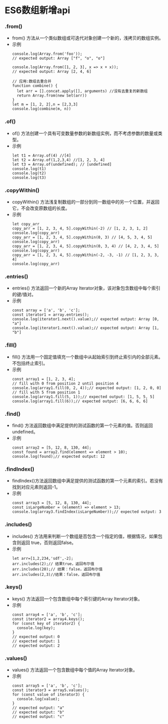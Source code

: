 # ES6数组新增api

### .from()
  * from() 方法从一个类似数组或可迭代对象创建一个新的，浅拷贝的数组实例。
  * 示例
    ```
    console.log(Array.from('foo'));
    // expected output: Array ["f", "o", "o"]

    console.log(Array.from([1, 2, 3], x => x + x));
    // expected output: Array [2, 4, 6]

    // 应用:数组去重合并
    function combine() {
      let arr = [].concat.apply([], arguments) //没有去重复的新数组 
      return Array.from(new Set(arr))
    }
    let m = [1, 2, 2],n = [2,3,3]
    console.log(combine(m, n))
    ``` 
### .of()
  * of() 方法创建一个具有可变数量参数的新数组实例，而不考虑参数的数量或类型。
  * 示例
    ```
    let t1 = Array.of(4) //[4]
    let t2 = Array.of(1,2,3,4) //[1, 2, 3, 4]
    let t3 = Array.of(undefined); // [undefined]
    console.log(t1)
    console.log(t2)
    console.log(t3)
    ```
### .copyWithin()
  * copyWithin() 方法浅复制数组的一部分到同一数组中的另一个位置，并返回它，不会改变原数组的长度。
  * 示例
    ```
    let copy_arr
    copy_arr = [1, 2, 3, 4, 5].copyWithin(-2) // [1, 2, 3, 1, 2]
    console.log(copy_arr)
    copy_arr = [1, 2, 3, 4, 5].copyWithin(0, 3) // [4, 5, 3, 4, 5]
    console.log(copy_arr)
    copy_arr = [1, 2, 3, 4, 5].copyWithin(0, 3, 4) // [4, 2, 3, 4, 5]
    console.log(copy_arr)
    copy_arr = [1, 2, 3, 4, 5].copyWithin(-2, -3, -1) // [1, 2, 3, 3, 4]
    console.log(copy_arr)
    ```
### .entries() 
  * entries() 方法返回一个新的Array Iterator对象，该对象包含数组中每个索引的键/值对。
  * 示例
    ```
    const array = ['a', 'b', 'c'];
    const iterator1 = array.entries();
    console.log(iterator1.next().value);// expected output: Array [0, "a"]
    console.log(iterator1.next().value);// expected output: Array [1, "b"]
    ```
### .fill()
  * fill() 方法用一个固定值填充一个数组中从起始索引到终止索引内的全部元素。不包括终止索引。
  * 示例
    ```
    const array1 = [1, 2, 3, 4];
    // fill with 0 from position 2 until position 4
    console.log(array1.fill(0, 2, 4));// expected output: [1, 2, 0, 0]
    // fill with 5 from position 1
    console.log(array1.fill(5, 1));// expected output: [1, 5, 5, 5]
    console.log(array1.fill(6));// expected output: [6, 6, 6, 6]
    ```
### .find()
  * find() 方法返回数组中满足提供的测试函数的第一个元素的值。否则返回 undefined。
  * 示例
    ```
    const array2 = [5, 12, 8, 130, 44];
    const found = array2.find(element => element > 10);
    console.log(found);// expected output: 12
    ```
### .findIndex()
  * findIndex()方法返回数组中满足提供的测试函数的第一个元素的索引。若没有找到对应元素则返回-1。
  * 示例
    ```
    const array3 = [5, 12, 8, 130, 44];
    const isLargeNumber = (element) => element > 13;
    console.log(array3.findIndex(isLargeNumber));// expected output: 3
    ```
### .includes()
  * includes() 方法用来判断一个数组是否包含一个指定的值，根据情况，如果包含则返回 true，否则返回false。
  * 示例
    ```
    let arr=[1,2,234,'sdf',-2];
    arr.includes(2);// 结果true，返回布尔值
    arr.includes(20);// 结果：false，返回布尔值
    arr.includes(2,3)//结果：false，返回布尔值
    ```
### .keys()
  * keys() 方法返回一个包含数组中每个索引键的Array Iterator对象。
  * 示例
    ```
    const array4 = ['a', 'b', 'c'];
    const iterator2 = array4.keys();
    for (const key of iterator2) {
      console.log(key);
    }
    // expected output: 0
    // expected output: 1
    // expected output: 2
    ```
### .values()
  * values() 方法返回一个包含数组中每个值的Array Iterator对象。
  * 示例
    ```
    const array5 = ['a', 'b', 'c'];
    const iterator3 = array5.values();
    for (const value of iterator3) {
      console.log(value);
    }
    // expected output: "a"
    // expected output: "b"
    // expected output: "c"
    ```